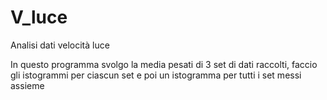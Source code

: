# V_luce
Analisi dati velocità luce

In questo programma svolgo la media pesati di 3 set di dati raccolti, faccio gli istogrammi per ciascun set e poi un istogramma per tutti i set messi assieme
